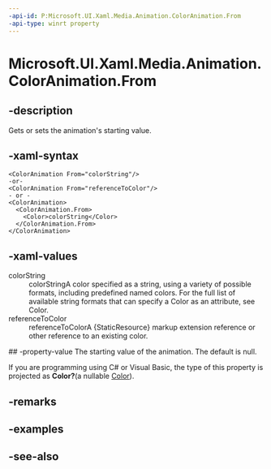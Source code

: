 ```yaml
---
-api-id: P:Microsoft.UI.Xaml.Media.Animation.ColorAnimation.From
-api-type: winrt property
---
```


<!-- Property syntax
public Windows.Foundation.IReference<Windows.UI.Color> From { get;  set; }
-->

# Microsoft.UI.Xaml.Media.Animation.ColorAnimation.From

## -description
Gets or sets the animation's starting value.

## -xaml-syntax
```xaml
<ColorAnimation From="colorString"/>
-or-
<ColorAnimation From="referenceToColor"/>
- or -
<ColorAnimation>
  <ColorAnimation.From>
    <Color>colorString</Color>
  </ColorAnimation.From>
</ColorAnimation>
```


## -xaml-values
<dl><dt>colorString</dt><dd>colorStringA color specified as a string, using a variety of possible formats, including predefined named colors. For the full list of available string formats that can specify a Color as an attribute, see Color.</dd>
<dt>referenceToColor</dt><dd>referenceToColorA {StaticResource} markup extension reference or other reference to an existing color.</dd>
</dl>
## -property-value
The starting value of the animation. The default is null.

<!--Projection dochack:-->
If you are programming using C# or Visual Basic, the type of this property is projected as **Color?**(a nullable [Color](/uwp/api/windows.ui.color)).

## -remarks

## -examples

## -see-also
